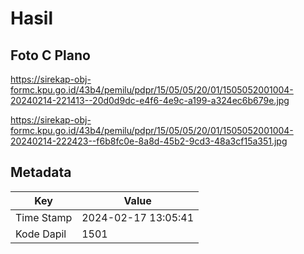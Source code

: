 # Hasil

## Foto C Plano

https://sirekap-obj-formc.kpu.go.id/43b4/pemilu/pdpr/15/05/05/20/01/1505052001004-20240214-221413--20d0d9dc-e4f6-4e9c-a199-a324ec6b679e.jpg

https://sirekap-obj-formc.kpu.go.id/43b4/pemilu/pdpr/15/05/05/20/01/1505052001004-20240214-222423--f6b8fc0e-8a8d-45b2-9cd3-48a3cf15a351.jpg


## Metadata

| Key        | Value               |
| ---------- | ------------------- |
| Time Stamp | 2024-02-17 13:05:41 |
| Kode Dapil | 1501                |



